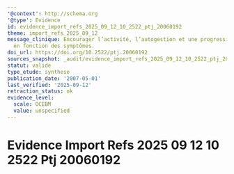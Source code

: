 ```yaml
---
'@context': http://schema.org
'@type': Evidence
id: evidence_import_refs_2025_09_12_10_2522_ptj_20060192
theme: import_refs_2025_09_12
message_clinique: Encourager l’activité, l’autogestion et une progression graduée
  en fonction des symptômes.
doi_url: https://doi.org/10.2522/ptj.20060192
sources_snapshot: _audit/evidence_import_refs_2025_09_12_10_2522_ptj_20060192.json
statut: valide
type_etude: synthese
publication_date: '2007-05-01'
last_verified: '2025-09-12'
retraction_status: ok
evidence_level:
  scale: OCEBM
  value: unspecified
---
```

# Evidence Import Refs 2025 09 12 10 2522 Ptj 20060192

